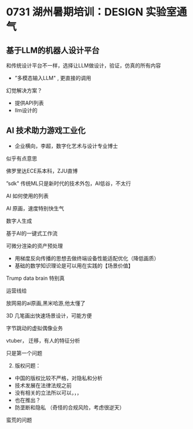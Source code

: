 # 0731 湖州暑期培训：DESIGN 实验室通气

## 基于LLM的机器人设计平台

和传统设计平台不一样，选择让LLM做设计，验证，仿真的所有内容



- ”多模态输入LLM" , 更直接的调用

幻觉解决方案？

- 提供API列表
- llm设计的


## AI 技术助力游戏工业化
- 企业横向，李超，数字化艺术与设计专业博士

似乎有点意思

佛罗里达ECE系本科，ZJU直博

”sdk" 传统ML只是新时代的技术外包，AI低谷，不太行

AI 如何使用的列表 


AI 原画，速度特别快生气


数字人生成


基于AI的一键式工作流




可微分渲染的资产预处理

-  用梯度反向传播的思想去做终端设备性能适配优化（降低画质）
- 基础的数学知识理论是可以用在实践的【场景价值】

Trump data brain 特别真


运营线给

放网易的ai原画,黑米哈游,他太懂了


3D 几笔画出快速场景设计，可能方便


字节跳动的虚拟偶像业务

vtuber， 迁移，有人的特征分析

只是第一个问题

2. 版权问题：
- 中国的版权比较不严格，对隐私和分析
- 技术发展在法律法规之前
- 没有相关的立法所以可以，，，
- 也在推出？
- 防垄断和隐私
（奇怪的合规风险，考虑很逆天）

蛮荒的问题